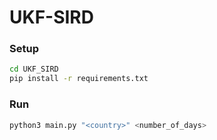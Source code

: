 # UKF-SIRD
### Setup

```bash
cd UKF_SIRD
pip install -r requirements.txt
```

### Run
``` bash
python3 main.py "<country>" <number_of_days>
```